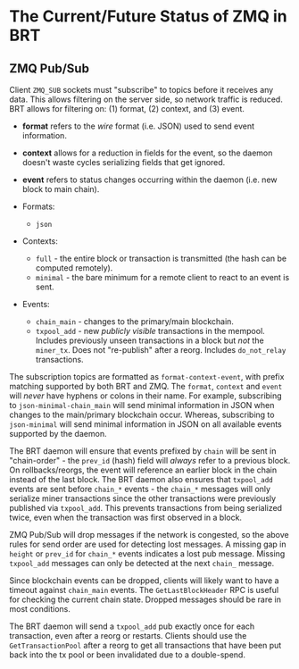 # The Current/Future Status of ZMQ in BRT

## ZMQ Pub/Sub

Client `ZMQ_SUB` sockets must "subscribe" to topics before it receives any data.
This allows filtering on the server side, so network traffic is reduced. BRT
allows for filtering on: (1) format, (2) context, and (3) event.

- **format** refers to the _wire_ format (i.e. JSON) used to send event
  information.
- **context** allows for a reduction in fields for the event, so the
  daemon doesn't waste cycles serializing fields that get ignored.
- **event** refers to status changes occurring within the daemon (i.e. new
  block to main chain).

- Formats:
  - `json`
- Contexts:
  - `full` - the entire block or transaction is transmitted (the hash can be
    computed remotely).
  - `minimal` - the bare minimum for a remote client to react to an event is
    sent.
- Events:
  - `chain_main` - changes to the primary/main blockchain.
  - `txpool_add` - new _publicly visible_ transactions in the mempool.
    Includes previously unseen transactions in a block but _not_ the
    `miner_tx`. Does not "re-publish" after a reorg. Includes `do_not_relay`
    transactions.

The subscription topics are formatted as `format-context-event`, with prefix
matching supported by both BRT and ZMQ. The `format`, `context` and `event`
will _never_ have hyphens or colons in their name. For example, subscribing to
`json-minimal-chain_main` will send minimal information in JSON when changes
to the main/primary blockchain occur. Whereas, subscribing to `json-minimal`
will send minimal information in JSON on all available events supported by the
daemon.

The BRT daemon will ensure that events prefixed by `chain` will be sent in
"chain-order" - the `prev_id` (hash) field will _always_ refer to a previous
block. On rollbacks/reorgs, the event will reference an earlier block in the
chain instead of the last block. The BRT daemon also ensures that
`txpool_add` events are sent before `chain_*` events - the `chain_*` messages
will only serialize miner transactions since the other transactions were
previously published via `txpool_add`. This prevents transactions from being
serialized twice, even when the transaction was first observed in a block.

ZMQ Pub/Sub will drop messages if the network is congested, so the above rules
for send order are used for detecting lost messages. A missing gap in `height`
or `prev_id` for `chain_*` events indicates a lost pub message. Missing
`txpool_add` messages can only be detected at the next `chain_` message.

Since blockchain events can be dropped, clients will likely want to have a
timeout against `chain_main` events. The `GetLastBlockHeader` RPC is useful
for checking the current chain state. Dropped messages should be rare in most
conditions.

The BRT daemon will send a `txpool_add` pub exactly once for each
transaction, even after a reorg or restarts. Clients should use the
`GetTransactionPool` after a reorg to get all transactions that have been put
back into the tx pool or been invalidated due to a double-spend.
